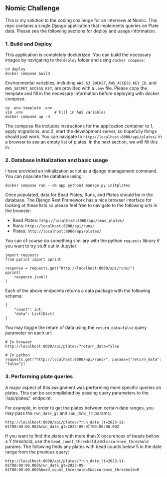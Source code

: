 ## Nomic Challenge

This is my solution to the coding challenge for an interview at Nomic.
This repo contains a single Django application that implements queries on Plate data.
Please see the following sections for deploy and usage information.

### 1. Build and Deploy

This application is completely dockerized. You can build the necessary images by navigating
to the `deploy` folder and using `docker compose`:

```
cd deploy
docker compose build
```

Environmental variables, including `AWS_S3_BUCKET`, `AWS_ACCESS_KEY_ID`, and `AWS_SECRET_ACCESS_KEY`, are provided with a `.env` file.
Please copy the template and fill in the necessary information before deploying with docker compose.

```
cp .env.template .env
vim .env              # Fill in AWS variables
docker compose up -d
```

The compose file includes instructions for the application container to 1, apply migrations, and 2, start the development server,
so hopefully things should just work. You can navigate to `http://localhost:8000/api/plates/` in a browser to see an empty list of plates.
In the next section, we will fill this in.

### 2. Database initialization and basic usage

I have provided an initialization script as a django management command. You can populate the database using:

```
docker compose run --rm app python3 manage.py initplates
```

Once populated, data for Bead Plates, Runs, and Plates should be in the database. The Django Rest Framework has a nice browser
interface for looking at these lists so please feel free to navigate to the following urls in the browser:

- Bead Plates: `http://localhost:8000/api/bead_plates/`
- Runs: `http://localhost:8000/api/runs/`
- Plates: `http://localhost:8000/api/plates/`

You can of course do something similary with the python `requests` library if you want to try stuff out in Jupyter:

```
import requests
from pprint import pprint

response = requests.get("http://localhost:8000/api/runs/")
pprint(
    response.json()
)
```

Each of the above endpoints returns a data package with the following schema:

```
{
    "count": int,
    "data": List[Dict]
}
```

You may toggle the return of data using the `return_data=false` query parameter on each url:

```
# In browser
http://localhost:8000/api/plates/?return_data=false

# In python
requests.get("http://localhost:8000/api/runs/", params={"return_data": "false"})
```

### 3. Performing plate queries

A major aspect of this assignment was performing more specific queries on plates.
This can be accomplished by passing query parameters to the '/api/plates/` endpoint.

For example, in order to get the plates between certain date ranges, you may pass the `run_date_gt` and `run_date_lt` params:

```
http://localhost:8000/api/plates/?run_date_lt=2023-11-01T00:00:00.00Z&run_date_gt=2023-09-01T00:00:00.00Z
```

If you want to find the plates with more than X occurences of beads bellow a Y threshold, use the `bead_count_threshold` and `occurence_threshold` params.
The following finds any plates with bead counts below 5 in the date range from the previous query:

```
http://localhost:8000/api/plates/?run_date_lt=2023-11-01T00:00:00.00Z&run_date_gt=2023-09-01T00:00:00.00Z&bead_count_threshold=5&occurence_threshold=0
```
